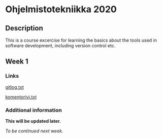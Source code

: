 # Ohjelmistotekniikka 2020

## Description

This is a course excercise for learning the basics about the tools used in software development, including version control etc.

## Week 1

### Links

[gitlog.txt](https://github.com/lauriap/ot-harjoitustyo/blob/master/laskarit/viikko1/gitlog.txt)

[komentorivi.txt](https://github.com/lauriap/ot-harjoitustyo/blob/master/laskarit/viikko1/komentorivi.txt)

### Additional information

**This will be updated later.**

*To be continued next week.*
